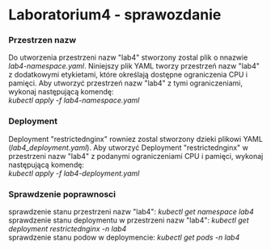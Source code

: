 # Laboratorium4 - sprawozdanie
<h3>Przestrzen nazw</h3>
Do utworzenia przestrzeni nazw "lab4" stworzony zostal plik o nnazwie <i>lab4-namespace.yaml</i>. Niniejszy plik YAML tworzy przestrzeń nazw "lab4" z dodatkowymi etykietami, które określają dostępne ograniczenia CPU i pamięci. Aby utworzyć przestrzeń nazw "lab4" z tymi ograniczeniami, wykonaj następującą komendę:
<br /><i>kubectl apply -f lab4-namespace.yaml</i>
<h3>Deployment</h3>
Deployment "restrictednginx" rowniez zostal stworzony dzieki plikowi YAML (<i>lab4_deployment.yaml</i>). Aby utworzyć Deployment "restrictednginx" w przestrzeni nazw "lab4" z podanymi ograniczeniami CPU i pamięci, wykonaj następującą komendę:
<br /><i>kubectl apply -f lab4-deployment.yaml</i>
<h3>Sprawdzenie poprawnosci</h3>
sprawdzenie stanu przestrzeni nazw "lab4":  <i>kubectl get namespace lab4</i>
<br />sprawdzenie stanu deploymentu w przestrzeni nazw "lab4": <i>kubectl get deployment restrictednginx -n lab4</i>
<br />sprawdzenie stanu podow w deploymencie: <i>kubectl get pods -n lab4</i>
